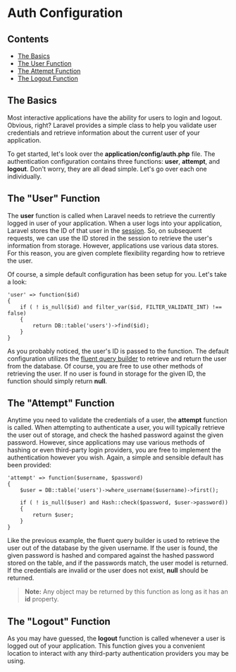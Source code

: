 # Auth Configuration

## Contents

- [The Basics](#the-basics)
- [The User Function](#user)
- [The Attempt Function](#attempt)
- [The Logout Function](#logout)

<a name="the-basics"></a>
## The Basics

Most interactive applications have the ability for users to login and logout. Obvious, right? Laravel provides a simple class to help you validate user credentials and retrieve information about the current user of your application.

To get started, let's look over the **application/config/auth.php** file. The authentication configuration contains three functions: **user**, **attempt**, and **logout**. Don't worry, they are all dead simple. Let's go over each one individually.

<a name="user"></a>
## The "User" Function

The **user** function is called when Laravel needs to retrieve the currently logged in user of your application. When a user logs into your application, Laravel stores the ID of that user in the [session](/docs/session/config). So, on subsequent requests, we can use the ID stored in the session to retrieve the user's information from storage. However, applications use various data stores. For this reason, you are given complete flexibility regarding how to retrieve the user.

Of course, a simple default configuration has been setup for you. Let's take a look:

	'user' => function($id)
	{
		if ( ! is_null($id) and filter_var($id, FILTER_VALIDATE_INT) !== false)
		{
			return DB::table('users')->find($id);
		}
	}

As you probably noticed, the user's ID is passed to the function. The default configuration utilizes the [fluent query builder](/docs/database/fluent) to retrieve and return the user from the database. Of course, you are free to use other methods of retrieving the user. If no user is found in storage for the given ID, the function should simply return **null**.

<a name="attempt"></a>
## The "Attempt" Function

Anytime you need to validate the credentials of a user, the **attempt** function is called. When attempting to authenticate a user, you will typically retrieve the user out of storage, and check the hashed password against the given password. However, since applications may use various methods of hashing or even third-party login providers, you are free to implement the authentication however you wish. Again, a simple and sensible default has been provided:

	'attempt' => function($username, $password)
	{
		$user = DB::table('users')->where_username($username)->first();

		if ( ! is_null($user) and Hash::check($password, $user->password))
		{
			return $user;
		}
	}

Like the previous example, the fluent query builder is used to retrieve the user out of the database by the given username. If the user is found, the given password is hashed and compared against the hashed password stored on the table, and if the passwords match, the user model is returned. If the credentials are invalid or the user does not exist, **null** should be returned.

> **Note:** Any object may be returned by this function as long as it has an **id** property.

<a name="logout"></a>
## The "Logout" Function

As you may have guessed, the **logout** function is called whenever a user is logged out of your application. This function gives you a convenient location to interact with any third-party authentication providers you may be using.